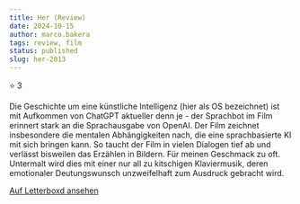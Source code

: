 ```yaml
---
title: Her (Review)
date: 2024-10-15
author: marco.bakera
tags: review, film
status: published
slug: her-2013
---
```


⭐ 3

Die Geschichte um eine künstliche Intelligenz (hier als OS bezeichnet) ist mit Aufkommen von ChatGPT aktueller denn je -  der Sprachbot im Film erinnert stark an die Sprachausgabe von OpenAI. Der Film zeichnet insbesondere die mentalen Abhängigkeiten nach, die eine sprachbasierte KI mit sich bringen kann. So taucht der Film in vielen Dialogen tief ab und verlässt bisweilen das Erzählen in Bildern. Für meinen Geschmack zu oft. Untermalt wird dies mit einer nur all zu kitschigen Klaviermusik, deren emotionaler Deutungswunsch unzweifelhaft zum Ausdruck gebracht wird.

[Auf Letterboxd ansehen](https://boxd.it/7yjD55)

